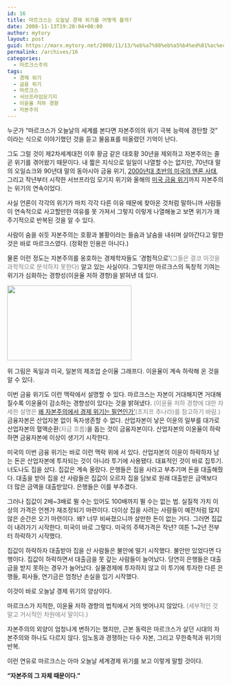 ```yaml
---
id: 16
title: 마르크스는 오늘날 경제 위기를 어떻게 볼까?
date: 2008-11-13T19:20:04+00:00
author: mytory
layout: post
guid: https://marx.mytory.net/2008/11/13/%eb%a7%88%eb%a5%b4%ed%81%ac%ec%8a%a4%eb%8a%94-%ec%98%a4%eb%8a%98%eb%82%a0-%ea%b2%bd%ec%a0%9c-%ec%9c%84%ea%b8%b0%eb%a5%bc-%ec%96%b4%eb%96%bb%ea%b2%8c-%eb%b3%bc%ea%b9%8c/
permalink: /archives/16
categories:
  - 마르크스주의
tags:
  - 경제 위기
  - 금융 위기
  - 마르크스
  - 서브프라임모기지
  - 이윤율 저하 경향
  - 자본주의
---
```

누군가 “마르크스가 오늘날의 세계를 본다면 자본주의의 위기 극복 능력에 경탄할 것” 이라는 식으로 이야기했던 것을 듣고 물음표를 떠올렸던 기억이 난다.

그도 그럴 것이 제2차세계대전 이후 황금 같은 대호황 30년을 제외하고 자본주의는 줄곧 위기를 겪어왔기 때문이다. 내 짧은 지식으로 일일이 나열할 수는 없지만, 70년대 말의 오일쇼크와 90년대 말의 동아시아 금융 위기, <a href="http://wspaper.org/0_view.php?urn=urn:newsml:counterfire.or.kr:20040907T000000%2B0900:w10.0-187" target="_blank" title="[엔론, 미국판 연줄 자본주의]로 이동합니다.">2000년대 초반의 미국의 엔론 사태</a>, 그리고 작년부터 시작한 서브프라임 모기지 위기와 올해의 <a href="http://wspaper.org/0_view.php?urn=urn:newsml:counterfire.or.kr:20080918T073338%2B0900:cor05-jsj:1U" target="_blank" title="[월스트리트 자본주의 모델의 종말]로 이동합니다.">미국 금융 위기</a>까지 자본주의는 위기의 연속이었다.

사실 언론이 각각의 위기가 마치 각각 다른 이유 때문에 찾아온 것처럼 말하니까 사람들이 연속적으로 사고할만한 여유를 못 가져서 그렇지 이렇게 나열해놓고 보면 위기가 꽤 주기적으로 반복된 것을 알 수 있다.

사람이 숨을 쉬듯 자본주의는 호황과 불황이라는 들숨과 날숨을 내쉬며 살아간다고 말한 것은 바로 마르크스였다. (정확한 인용은 아니다.)

물론 이런 정도는 자본주의를 옹호하는 경제학자들도 ‘경험적으로’<font color="gray">(그들은 결코 이것을 과학적으로 분석하지 못한다)</font>&nbsp;알고 있는 사실이다. 그렇지만 마르크스의 독창적 기여는 위기가 심화하는 경향성(이윤율 저하 경향)을 밝혀낸 데 있다.

<img src="https://marx.mytory.net/wp-content/uploads/1/cfile5.uf.14098D4D4E1C8A27231AE1.jpg" class="aligncenter" width="289" height="174" alt="" filename="images (1).jpg" filemime="image/jpeg" />

위 그림은 독일과 미국, 일본의 제조업 순이율 그래프다.&nbsp;이윤율이 계속 하락해 온 것을 알 수 있다.

이번 금융 위기도 이런 맥락에서 설명할 수 있다. 마르크스는 자본이 거대해지면 거대해질수록 이윤율이 감소하는 경향성이 있다는 것을 밝혀냈다. <font color="gray">(이윤율 저하 경향에 대한 자세한 설명은 <a href="http://wspaper.org/0_view.php?urn=urn:newsml:counterfire.or.kr:20070912T120453%2B0900:c58-subfrime:1U" target="_blank" title="[왜 자본주의에서 경제 위기는 필연인가]로 이동합니다.">왜 자본주의에서 경제 위기는 필연인가’</a>(조지프 추나라)를 참고하기 바람.)</font> 금융자본은 산업자본 없이 독자생존할 수 없다. 산업자본이 낳은 이윤의 일부를 대가로 산업자본의 혈액순환<font color="gray">(자금 흐름)</font>을 돕는 것이 금융자본이다. 산업자본의 이윤율이 하락하면 금융자본에 이상이 생기기 시작한다.

미국의 이번 금융 위기는 바로 이런 맥락 위에 서 있다. 산업자본의 이윤이 하락하자 남는 돈은 산업자본에 투자되는 것이 아니라 투기에 사용됐다. 대표적인 것이 바로 집투기. 너도나도 집을 샀다. 집값은 계속 올랐다. 은행들은 집을 사라고 부추기며 돈을 대출해줬다. 대출을 받아 집을 산 사람들은 집값이 오르자 집을 담보로 원래 대출받은 금액보다 더 많은 금액을 대출받았다. 은행들은 이를 부추겼다.

그러나 집값이 2배~3배로 뛸 수는 있어도 100배까지 뛸 수는 없는 법. 실질적 가치 이상의 가격은 언젠가 재조정되기 마련이다. 더이상 집을 사려는 사람들이 예전처럼 많지 않은 순간은 오기 마련이다. 왜? 너무 비싸졌으니까 살만한 돈이 없는 거다. 그러면 집값이 내려가기 시작한다. 미국이 바로 그렇다. 미국의 주택가격은 작년? 여튼 1~2년 전부터 하락하기 시작했다.

집값이 하락하자 대출받아 집을 산 사람들은 불안에 떨기 시작했다. 불안만 있었다면 다행이다. 집값이 하락하면서 대출금을 못 갚는 사람들이 늘어났다. 당연히 은행들은 대출금을 받지 못하는 경우가 늘어났다. 실물경제에 투자하지 않고 이 투기에 투자한 다른 은행들, 회사들, 연기금은 엄청난 손실을 입기 시작했다.

이것이 바로 오늘날 경제 위기의 양상이다.

마르크스가 지적한, 이윤율 저하 경향의 법칙에서 거의 벗어나지 않았다. <font color="gray">(세부적인 것 말고 거시적인 차원에서 말이다.)</font>

자본주의의 외양이 엄청나게 변하기는 했지만, 근본 동력은 마르크스가 살던 시대의 자본주의와 하나도 다르지 않다. 임노동과 경쟁하는 다수 자본, 그리고 무한축적과 위기의 반복.

이런 연유로 마르크스는 아마 오늘날 세계경제 위기를 보고 이렇게 말할 것이다. 

**“자본주의 그 자체 때문이다.”**